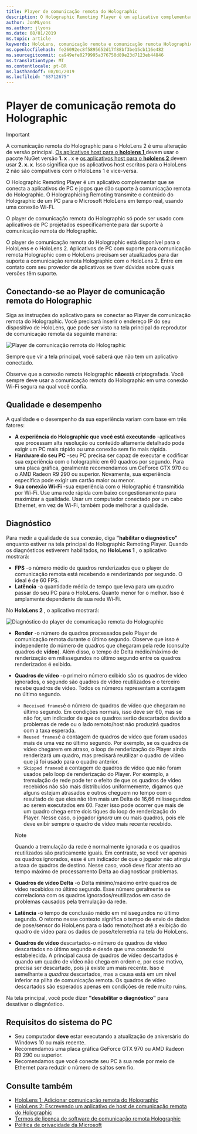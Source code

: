 ```yaml
---
title: Player de comunicação remota do Holographic
description: O Holographic Remoting Player é um aplicativo complementar que se conecta a aplicativos de PC e jogos que dão suporte à comunicação remota do Holographic. O Holographicing Remoting transmite o conteúdo do Holographic de um PC para o Microsoft HoloLens em tempo real, usando uma conexão Wi-Fi.
author: JonMLyons
ms.author: jlyons
ms.date: 08/01/2019
ms.topic: article
keywords: HoloLens, comunicação remota e comunicação remota Holographic
ms.openlocfilehash: fe26092ec8f5895652d17f88bf3be15cb116e482
ms.sourcegitcommit: ca949efe0279995a376750d89e23d7123eb44846
ms.translationtype: MT
ms.contentlocale: pt-BR
ms.lasthandoff: 08/01/2019
ms.locfileid: "68712675"
---
```

# <a name="holographic-remoting-player"></a>Player de comunicação remota do Holographic

>[!IMPORTANT]
>A comunicação remota do Holographic para o HoloLens 2 é uma alteração de versão principal. [Os aplicativos host para o **hololens 1** ](add-holographic-remoting.md) devem usar o pacote NuGet versão **1. x** . x e [os aplicativos host para o **hololens 2** ](holographic-remoting-create-host.md) devem usar **2. x. x**. Isso significa que os aplicativos host escritos para o HoloLens 2 não são compatíveis com o HoloLens 1 e vice-versa.

O Holographic Remoting Player é um aplicativo complementar que se conecta a aplicativos de PC e jogos que dão suporte à comunicação remota do Holographic. O Holographicing Remoting transmite o conteúdo do Holographic de um PC para o Microsoft HoloLens em tempo real, usando uma conexão Wi-Fi.

O player de comunicação remota do Holographic só pode ser usado com aplicativos de PC projetados especificamente para dar suporte à comunicação remota do Holographic.

O player de comunicação remota do Holographic está disponível para o HoloLens e o HoloLens 2.  Aplicativos de PC com suporte para comunicação remota Holographic com o HoloLens precisam ser atualizados para dar suporte a comunicação remota Holographic com o HoloLens 2. Entre em contato com seu provedor de aplicativos se tiver dúvidas sobre quais versões têm suporte.

## <a name="connecting-to-the-holographic-remoting-player"></a>Conectando-se ao Player de comunicação remota do Holographic

Siga as instruções do aplicativo para se conectar ao Player de comunicação remota do Holographic. Você precisará inserir o endereço IP do seu dispositivo de HoloLens, que pode ser visto na tela principal do reprodutor de comunicação remota da seguinte maneira:

![Player de comunicação remota do Holographic](images/holographicremotingplayer.png)

Sempre que vir a tela principal, você saberá que não tem um aplicativo conectado.

Observe que a conexão remota Holographic **não**está criptografada. Você sempre deve usar a comunicação remota do Holographic em uma conexão Wi-Fi segura na qual você confia.

## <a name="quality-and-performance"></a>Qualidade e desempenho

A qualidade e o desempenho da sua experiência variam com base em três fatores:
* **A experiência do Holographic que você está executando** -aplicativos que processam alta resolução ou conteúdo altamente detalhado pode exigir um PC mais rápido ou uma conexão sem fio mais rápida.
* **Hardware do seu PC** -seu PC precisa ser capaz de executar e codificar sua experiência com o holographic em 60 quadros por segundo. Para uma placa gráfica, geralmente recomendamos um GeForce GTX 970 ou o AMD Radeon R9 290 ou superior. Novamente, sua experiência específica pode exigir um cartão maior ou menor.
* **Sua conexão Wi-Fi** -sua experiência com o Holographic é transmitida por Wi-Fi. Use uma rede rápida com baixo congestionamento para maximizar a qualidade. Usar um computador conectado por um cabo Ethernet, em vez de Wi-Fi, também pode melhorar a qualidade.

## <a name="diagnostics"></a>Diagnóstico

Para medir a qualidade de sua conexão, diga **"habilitar o diagnóstico"** enquanto estiver na tela principal do Holographic Remoting Player. Quando os diagnósticos estiverem habilitados, no **HoloLens 1** , o aplicativo mostrará:

* **FPS** -o número médio de quadros renderizados que o player de comunicação remota está recebendo e renderizando por segundo. O ideal é de 60 FPS.
* **Latência** -a quantidade média de tempo que leva para um quadro passar do seu PC para o HoloLens. Quanto menor for o melhor. Isso é amplamente dependente de sua rede Wi-Fi.

No **HoloLens 2** , o aplicativo mostrará:

![Diagnóstico do player de comunicação remota do Holographic](images/holographicremotingplayer-diag.png)

* **Render** -o número de quadros processados pelo Player de comunicação remota durante o último segundo. Observe que isso é independente do número de quadros que chegaram pela rede (consulte quadros de **vídeo**). Além disso, o tempo de Delta médio/máximo de renderização em milissegundos no último segundo entre os quadros renderizados é exibido.

* **Quadros de vídeo** -o primeiro número exibido são os quadros de vídeo ignorados, o segundo são quadros de vídeo reutilizados e o terceiro recebe quadros de vídeo. Todos os números representam a contagem no último segundo.
    * ```Received frames```é o número de quadros de vídeo que chegaram no último segundo. Em condições normais, isso deve ser 60, mas se não for, um indicador de que os quadros serão descartados devido a problemas de rede ou o lado remoto/host não produzirá quadros com a taxa esperada.
    * ```Reused frames```é a contagem de quadros de vídeo que foram usados mais de uma vez no último segundo. Por exemplo, se os quadros de vídeo chegarem em atraso, o loop de renderização do Player ainda renderizará um quadro, mas precisará reutilizar o quadro de vídeo que já foi usado para o quadro anterior.
    * ```Skipped frames```é a contagem de quadros de vídeo que não foram usados pelo loop de renderização do Player. Por exemplo, a tremulação de rede pode ter o efeito de que os quadros de vídeo recebidos não são mais distribuídos uniformemente, digamos que alguns estejam atrasados e outros cheguem no tempo com o resultado de que eles não têm mais um Delta de 16,66 milissegundos ao serem executados em 60. Fazer isso pode ocorrer que mais de um quadro chega entre dois tiques do loop de renderização do Player. Nesse caso, o jogador *ignora* um ou mais quadros, pois ele deve exibir sempre o quadro de vídeo mais recente recebido.

    >[!NOTE]
    >Quando a tremulação da rede é normalmente ignorada e os quadros reutilizados são praticamente iguais. Em contraste, se você ver apenas os quadros ignorados, esse é um indicador de que o jogador não atingiu a taxa de quadros de destino. Nesse caso, você deve ficar atento ao tempo máximo de processamento Delta ao diagnosticar problemas.

* **Quadros de vídeo Delta** -o Delta mínimo/máximo entre quadros de vídeo recebidos no último segundo. Esse número geralmente se correlaciona com os quadros ignorados/reutilizados em caso de problemas causados pela tremulação da rede.
* **Latência** -o tempo de conclusão médio em milissegundos no último segundo. O retorno nesse contexto significa o tempo de envio de dados de pose/sensor do HoloLens para o lado remoto/host até a exibição do quadro de vídeo para os dados de pose/telemetria na tela do HoloLens.
* **Quadros de vídeo** descartados-o número de quadros de vídeo descartados no último segundo e desde que uma conexão foi estabelecida. A principal causa de quadros de vídeo descartados é quando um quadro de vídeo não chega em ordem e, por esse motivo, precisa ser descartado, pois já existe um mais recente. Isso é semelhante a *quadros* descartados, mas a causa está em um nível inferior na pilha de comunicação remota. Os quadros de vídeo descartados são esperados apenas em condições de rede muito ruins.



Na tela principal, você pode dizer **"desabilitar o diagnóstico"** para desativar o diagnóstico.

## <a name="pc-system-requirements"></a>Requisitos do sistema do PC
* Seu computador **deve** estar executando a atualização de aniversário do Windows 10 ou mais recente.
* Recomendamos uma placa gráfica GeForce GTX 970 ou AMD Radeon R9 290 ou superior.
* Recomendamos que você conecte seu PC à sua rede por meio de Ethernet para reduzir o número de saltos sem fio.

## <a name="see-also"></a>Consulte também
* [HoloLens 1: Adicionar comunicação remota do Holographic](add-holographic-remoting.md)
* [HoloLens 2: Escrevendo um aplicativo de host de comunicação remota do Holographic](holographic-remoting-create-host.md)
* [Termos de licença de software de comunicação remota Holographic](https://docs.microsoft.com/en-us/legal/mixed-reality/microsoft-holographic-remoting-software-license-terms)
* [Política de privacidade da Microsoft](https://go.microsoft.com/fwlink/?LinkId=521839)

